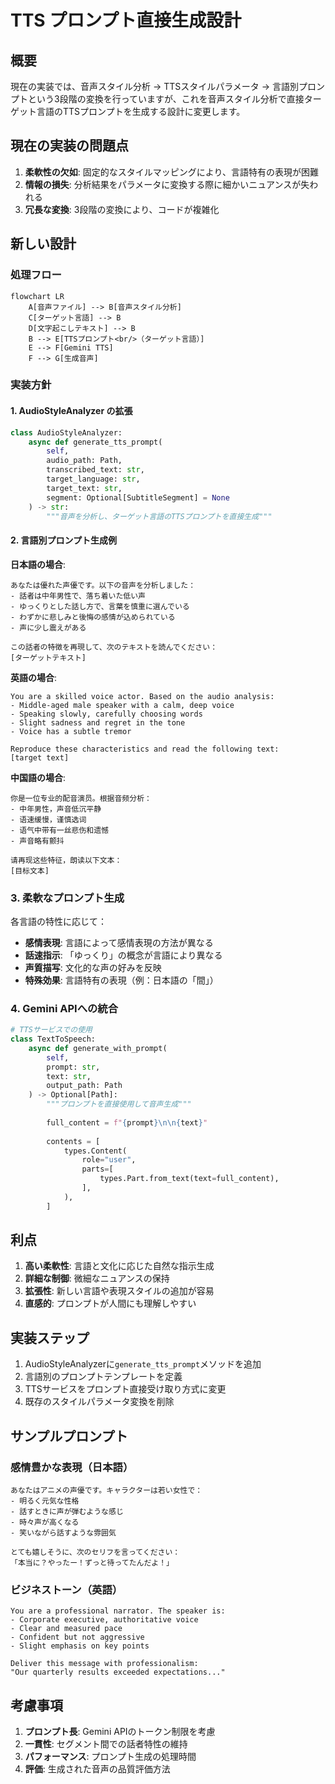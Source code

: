 # TTS プロンプト直接生成設計

## 概要

現在の実装では、音声スタイル分析 → TTSスタイルパラメータ → 言語別プロンプトという3段階の変換を行っていますが、これを音声スタイル分析で直接ターゲット言語のTTSプロンプトを生成する設計に変更します。

## 現在の実装の問題点

1. **柔軟性の欠如**: 固定的なスタイルマッピングにより、言語特有の表現が困難
2. **情報の損失**: 分析結果をパラメータに変換する際に細かいニュアンスが失われる
3. **冗長な変換**: 3段階の変換により、コードが複雑化

## 新しい設計

### 処理フロー

```mermaid
flowchart LR
    A[音声ファイル] --> B[音声スタイル分析]
    C[ターゲット言語] --> B
    D[文字起こしテキスト] --> B
    B --> E[TTSプロンプト<br/>（ターゲット言語）]
    E --> F[Gemini TTS]
    F --> G[生成音声]
```

### 実装方針

#### 1. AudioStyleAnalyzer の拡張

```python
class AudioStyleAnalyzer:
    async def generate_tts_prompt(
        self, 
        audio_path: Path,
        transcribed_text: str,
        target_language: str,
        target_text: str,
        segment: Optional[SubtitleSegment] = None
    ) -> str:
        """音声を分析し、ターゲット言語のTTSプロンプトを直接生成"""
```

#### 2. 言語別プロンプト生成例

**日本語の場合**:
```
あなたは優れた声優です。以下の音声を分析しました：
- 話者は中年男性で、落ち着いた低い声
- ゆっくりとした話し方で、言葉を慎重に選んでいる
- わずかに悲しみと後悔の感情が込められている
- 声に少し震えがある

この話者の特徴を再現して、次のテキストを読んでください：
[ターゲットテキスト]
```

**英語の場合**:
```
You are a skilled voice actor. Based on the audio analysis:
- Middle-aged male speaker with a calm, deep voice
- Speaking slowly, carefully choosing words
- Slight sadness and regret in the tone
- Voice has a subtle tremor

Reproduce these characteristics and read the following text:
[target text]
```

**中国語の場合**:
```
你是一位专业的配音演员。根据音频分析：
- 中年男性，声音低沉平静
- 语速缓慢，谨慎选词
- 语气中带有一丝悲伤和遗憾
- 声音略有颤抖

请再现这些特征，朗读以下文本：
[目标文本]
```

### 3. 柔軟なプロンプト生成

各言語の特性に応じて：

- **感情表現**: 言語によって感情表現の方法が異なる
- **話速指示**: 「ゆっくり」の概念が言語により異なる
- **声質描写**: 文化的な声の好みを反映
- **特殊効果**: 言語特有の表現（例：日本語の「間」）

### 4. Gemini APIへの統合

```python
# TTSサービスでの使用
class TextToSpeech:
    async def generate_with_prompt(
        self,
        prompt: str,
        text: str,
        output_path: Path
    ) -> Optional[Path]:
        """プロンプトを直接使用して音声生成"""
        
        full_content = f"{prompt}\n\n{text}"
        
        contents = [
            types.Content(
                role="user",
                parts=[
                    types.Part.from_text(text=full_content),
                ],
            ),
        ]
```

## 利点

1. **高い柔軟性**: 言語と文化に応じた自然な指示生成
2. **詳細な制御**: 微細なニュアンスの保持
3. **拡張性**: 新しい言語や表現スタイルの追加が容易
4. **直感的**: プロンプトが人間にも理解しやすい

## 実装ステップ

1. AudioStyleAnalyzerに`generate_tts_prompt`メソッドを追加
2. 言語別のプロンプトテンプレートを定義
3. TTSサービスをプロンプト直接受け取り方式に変更
4. 既存のスタイルパラメータ変換を削除

## サンプルプロンプト

### 感情豊かな表現（日本語）

```
あなたはアニメの声優です。キャラクターは若い女性で：
- 明るく元気な性格
- 話すときに声が弾むような感じ
- 時々声が高くなる
- 笑いながら話すような雰囲気

とても嬉しそうに、次のセリフを言ってください：
「本当に？やったー！ずっと待ってたんだよ！」
```

### ビジネストーン（英語）

```
You are a professional narrator. The speaker is:
- Corporate executive, authoritative voice
- Clear and measured pace
- Confident but not aggressive
- Slight emphasis on key points

Deliver this message with professionalism:
"Our quarterly results exceeded expectations..."
```

## 考慮事項

1. **プロンプト長**: Gemini APIのトークン制限を考慮
2. **一貫性**: セグメント間での話者特性の維持
3. **パフォーマンス**: プロンプト生成の処理時間
4. **評価**: 生成された音声の品質評価方法